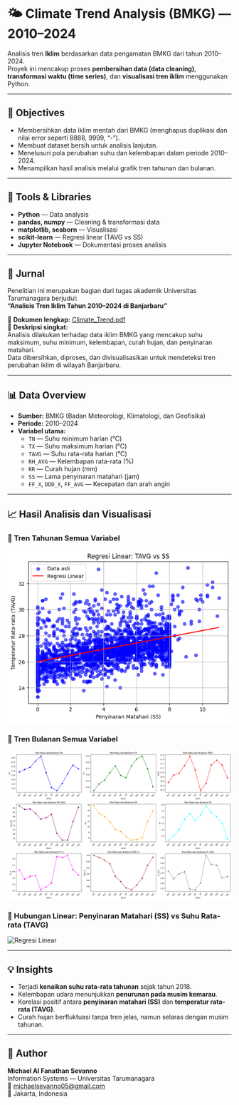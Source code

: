 # 🌤️ Climate Trend Analysis (BMKG) — 2010–2024

Analisis tren **Iklim** berdasarkan data pengamatan BMKG dari tahun 2010–2024.  
Proyek ini mencakup proses **pembersihan data (data cleaning)**, **transformasi waktu (time series)**, dan **visualisasi tren iklim** menggunakan Python.

---

## 🎯 Objectives
- Membersihkan data iklim mentah dari BMKG (menghapus duplikasi dan nilai error seperti 8888, 9999, “-”).
- Membuat dataset bersih untuk analisis lanjutan.
- Menelusuri pola perubahan suhu dan kelembapan dalam periode 2010–2024.
- Menampilkan hasil analisis melalui grafik tren tahunan dan bulanan.

---

## 🧰 Tools & Libraries
- **Python** — Data analysis  
- **pandas, numpy** — Cleaning & transformasi data  
- **matplotlib, seaborn** — Visualisasi  
- **scikit-learn** — Regresi linear (TAVG vs SS)  
- **Jupyter Notebook** — Dokumentasi proses analisis  

---

## 📄 Jurnal
Penelitian ini merupakan bagian dari tugas akademik Universitas Tarumanagara berjudul:  
**“Analisis Tren Iklim Tahun 2010–2024 di Banjarbaru”**  

📘 **Dokumen lengkap:** [Climate_Trend.pdf](Climate_Trend.pdf)  
🧾 **Deskripsi singkat:**  
Analisis dilakukan terhadap data iklim BMKG yang mencakup suhu maksimum, suhu minimum, kelembapan, curah hujan, dan penyinaran matahari.  
Data dibersihkan, diproses, dan divisualisasikan untuk mendeteksi tren perubahan iklim di wilayah Banjarbaru.

---

## 📊 Data Overview
- **Sumber:** BMKG (Badan Meteorologi, Klimatologi, dan Geofisika)  
- **Periode:** 2010–2024  
- **Variabel utama:**
  - `TN` — Suhu minimum harian (°C)
  - `TX` — Suhu maksimum harian (°C)
  - `TAVG` — Suhu rata-rata harian (°C)
  - `RH_AVG` — Kelembapan rata-rata (%)
  - `RR` — Curah hujan (mm)
  - `SS` — Lama penyinaran matahari (jam)
  - `FF_X`, `DDD_X`, `FF_AVG` — Kecepatan dan arah angin

---

## 📈 Hasil Analisis dan Visualisasi

### 🔹 Tren Tahunan Semua Variabel
![Tren Tahunan](figures/trend_tahunan.png)

### 🔹 Tren Bulanan Semua Variabel
![Tren Bulanan](figures/trend_bulanan.png)

### 🔹 Hubungan Linear: Penyinaran Matahari (SS) vs Suhu Rata-rata (TAVG)
![Regresi Linear](figures/trend_humidity.png)

---

## 💡 Insights
- Terjadi **kenaikan suhu rata-rata tahunan** sejak tahun 2018.  
- Kelembapan udara menunjukkan **penurunan pada musim kemarau**.  
- Korelasi positif antara **penyinaran matahari (SS)** dan **temperatur rata-rata (TAVG)**.  
- Curah hujan berfluktuasi tanpa tren jelas, namun selaras dengan musim tahunan.

---

## 👤 Author
**Michael Al Fanathan Sevanno**  
Information Systems — Universitas Tarumanagara  
📧 michaelsevanno05@gmail.com  
📍 Jakarta, Indonesia